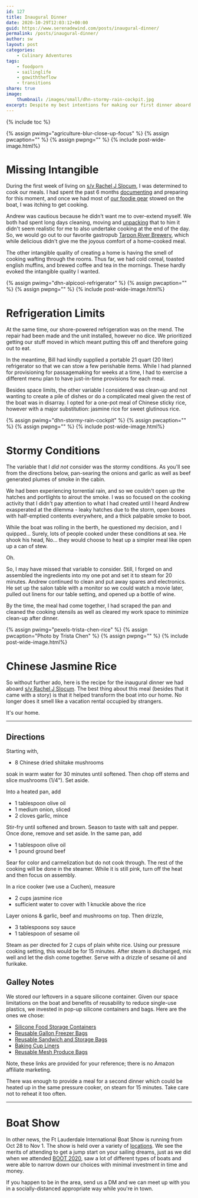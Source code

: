 ```yaml
---
id: 127
title: Inaugural Dinner
date: 2020-10-29T12:03:12+00:00
guid: https://www.serenadewind.com/posts/inaugural-dinner/
permalink: /posts/inaugural-dinner/
author: sw
layout: post
categories:
    - Culinary Adventures
tags:
    - foodporn
    - sailinglife
    - gowiththeflow
    - transitions
share: true
image:
    thumbnail: /images/small/dhn-stormy-rain-cockpit.jpg 
excerpt: Despite my best intentions for making our first dinner aboard to make it feel more like a home, it may have been a little premature and miscalculated. 
---
```

{% include toc %}

{% assign pwimg="agriculture-blur-close-up-focus" %}
{% assign pwcaption="" %}
{% assign pwpng="" %}
{% include post-wide-image.html%}

# Missing Intangible

During the first week of living on [s/v Rachel J Slocum](https://serenadewind.com/about-rachel-j-slocum/), I was determined to cook our meals. I had spent the past 6 months [documenting](/posts/cook-now-explore-later/) and preparing for this moment, and once we had most of [our foodie gear](/posts/sea-foodie/) stowed on the boat, I was itching to get cooking.

Andrew was cautious because he didn't want me to over-extend myself. We both had spent long days cleaning, moving and [unpacking](/posts/all-aboard/) that to him it didn't seem realistic for me to also undertake cooking at the end of the day. So, we would go out to our favorite gastropub [Tarpon River Brewery](https://tarponriverbrewing.com/), which while delicious didn't give me the joyous comfort of a home-cooked meal. 

The other intangible quality of creating a home is having the smell of cooking wafting through the rooms. Thus far, we had cold cereal, toasted english muffins, and brewed coffee and tea in the mornings. These hardly evoked the intangible quality I wanted.

{% assign pwimg="dhn-alpicool-refrigerator" %}
{% assign pwcaption="" %}
{% assign pwpng="" %}
{% include post-wide-image.html%}

# Refrigeration Limits

At the same time, our shore-powered refrigeration was on the mend. The repair had been made and the unit installed, however no dice. We prioritized getting our stuff moved in which meant putting this off and therefore going out to eat. 

In the meantime, Bill had kindly supplied a portable 21 quart (20 liter) refrigerator so that we can stow a few perishable items. While I had planned for provisioning for passagemaking for weeks at a time, I had to exercise a different menu plan to have just-in-time provisions for each meal. 

Besides space limits, the other variable I considered was clean-up and not wanting to create a pile of dishes or do a complicated meal given the rest of the boat was in disarray. I opted for a one-pot meal of Chinese sticky rice, however with a major substitution: jasmine rice for sweet glutinous rice.

{% assign pwimg="dhn-stormy-rain-cockpit" %}
{% assign pwcaption="" %}
{% assign pwpng="" %}
{% include post-wide-image.html%}

# Stormy Conditions 

The variable that I *did not* consider was the stormy conditions. As you'll see from the directions below, pan-searing the onions and garlic as well as beef generated plumes of smoke in the cabin. 

We had been experiencing torrential rain, and so we couldn't open up the hatches and portlights to airout the smoke. I was so focused on the cooking activity that I didn't pay attention to what I had created until I heard Andrew exasperated at the dilemma - leaky hatches due to the storm, open boxes with half-emptied contents everywhere, and a thick palpable smoke to boot. 

While the boat was rolling in the berth, he questioned my decision, and I quipped... Surely, lots of people cooked under these conditions at sea. He shook his head, No... they would choose to heat up a simpler meal like open up a can of stew. 

Oh.

So, I may have missed that variable to consider. Still, I forged on and assembled the ingredients into my one pot and set it to steam for 20 minutes. Andrew continued to clean and put away spares and electronics. He set up the salon table with a monitor so we could watch a movie later, pulled out linens for our table setting, and opened up a bottle of wine.

By the time, the meal had come together, I had scraped the pan and cleaned the cooking utensils as well as cleared my work space to minimize clean-up after dinner.

{% assign pwimg="pexels-trista-chen-rice" %}
{% assign pwcaption="Photo by Trista Chen" %}
{% assign pwpng="" %}
{% include post-wide-image.html%}

# Chinese Jasmine Rice 

So without further ado, here is the recipe for the inaugural dinner we had aboard [s/v Rachel J Slocum](https://serenadewind.com/about-rachel-j-slocum/). The best thing about this meal (besides that it came with a story) is that it helped transform the boat into our home. No longer does it smell like a vacation rental occupied by strangers. 

It's our home.

---

## Directions 

Starting with, 

 - 8 Chinese dried shiitake mushrooms

soak in warm water for 30 minutes until softened. Then chop off stems and slice mushrooms (1/4"). Set aside.

Into a heated pan, add 

 - 1 tablespoon olive oil
 - 1 medium onion, sliced 
 - 2 cloves garlic, mince

Stir-fry until softened and brown. Season to taste with salt and pepper. Once done, remove and set aside. In the same pan, add 

 - 1 tablespoon olive oil
 - 1 pound ground beef

Sear for color and carmelization but do not cook through. The rest of the cooking will be done in the steamer. While it is still pink, turn off the heat and then focus on assembly.

In a rice cooker (we use a Cuchen), measure 

 - 2 cups jasmine rice
 - sufficient water to cover with 1 knuckle above the rice

Layer onions & garlic, beef and mushrooms on top. Then drizzle,

 - 3 tablespoons soy sauce 
 - 1 tablespoon of sesame oil 

Steam as per directed for 2 cups of plain white rice. Using our pressure cooking setting, this would be for 15 minutes. After steam is discharged, mix well and let the dish come together. Serve with a drizzle of sesame oil and furikake. 

## Galley Notes 

We stored our leftovers in a square silicone container. Given our space limitations on the boat and benefits of reusability to reduce single-use plastics, we invested in pop-up silicone containers and bags. Here are the ones we chose:

 - [Silicone Food Storage Containers](https://www.amazon.com/gp/product/B087P3Q6N9/)
 - [Reusable Gallon Freezer Bags](https://www.amazon.com/gp/product/B089GJRMFL/)
 - [Reusable Sandwich and Storage Bags](https://www.amazon.com/gp/product/B085WW134L/)
 - [Baking Cup Liners](https://www.amazon.com/gp/product/B01KWTGAVQ/)
 - [Reusable Mesh Produce Bags](https://www.amazon.com/gp/product/B07G9T9JLK/)

Note, these links are provided for your reference; there is no Amazon affiliate marketing. 

There was enough to provide a meal for a second dinner which could be heated up in the same pressure cooker, on steam for 15 minutes. Take care not to reheat it too often. 

---

# Boat Show

In other news, the Ft Lauderdale International Boat Show is running from Oct 28 to Nov 1. The show is held over a variety of [locations](https://www.flibs.com/en/attend/locations.html). We see the merits of attending to get a jump start on your sailing dreams, just as we did when we attended [BOOT 2020](/posts/boot-2020/), saw a lot of different types of boats and were able to narrow down our choices with minimal investment in time and money.  

If you happen to be in the area, send us a DM and we can meet up with you in a socially-distanced appropriate way while you're in town.

 